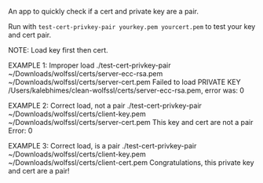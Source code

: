 An app to quickly check if a cert and private key are a pair.

Run with `test-cert-privkey-pair yourkey.pem yourcert.pem` to test your key and
cert pair.

NOTE: Load key first then cert.


EXAMPLE 1: Improper load
./test-cert-privkey-pair ~/Downloads/wolfssl/certs/server-ecc-rsa.pem ~/Downloads/wolfssl/certs/server-cert.pem
Failed to load PRIVATE KEY /Users/kalebhimes/clean-wolfssl/certs/server-ecc-rsa.pem, error was: 0

EXAMPLE 2: Correct load, not a pair
./test-cert-privkey-pair ~/Downloads/wolfssl/certs/client-key.pem ~/Downloads/wolfssl/certs/server-cert.pem
This key and cert are not a pair
Error: 0

EXAMPLE 3: Correct load, is a pair
./test-cert-privkey-pair ~/Downloads/wolfssl/certs/client-key.pem ~/Downloads/wolfssl/certs/client-cert.pem
Congratulations, this private key and cert are a pair!
